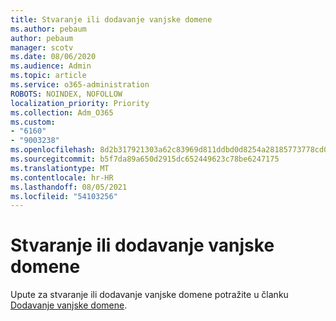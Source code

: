 ```yaml
---
title: Stvaranje ili dodavanje vanjske domene
ms.author: pebaum
author: pebaum
manager: scotv
ms.date: 08/06/2020
ms.audience: Admin
ms.topic: article
ms.service: o365-administration
ROBOTS: NOINDEX, NOFOLLOW
localization_priority: Priority
ms.collection: Adm_O365
ms.custom:
- "6160"
- "9003238"
ms.openlocfilehash: 8d2b317921303a62c83969d811ddbd0d8254a28185773778cd0432e7d5ce7eb4
ms.sourcegitcommit: b5f7da89a650d2915dc652449623c78be6247175
ms.translationtype: MT
ms.contentlocale: hr-HR
ms.lasthandoff: 08/05/2021
ms.locfileid: "54103256"
---
```

# <a name="creating-or-adding-a-federated-domain"></a>Stvaranje ili dodavanje vanjske domene

Upute za stvaranje ili dodavanje vanjske domene potražite u članku [Dodavanje vanjske domene](https://docs.microsoft.com/azure/active-directory/hybrid/how-to-connect-fed-management#addfeddomain).